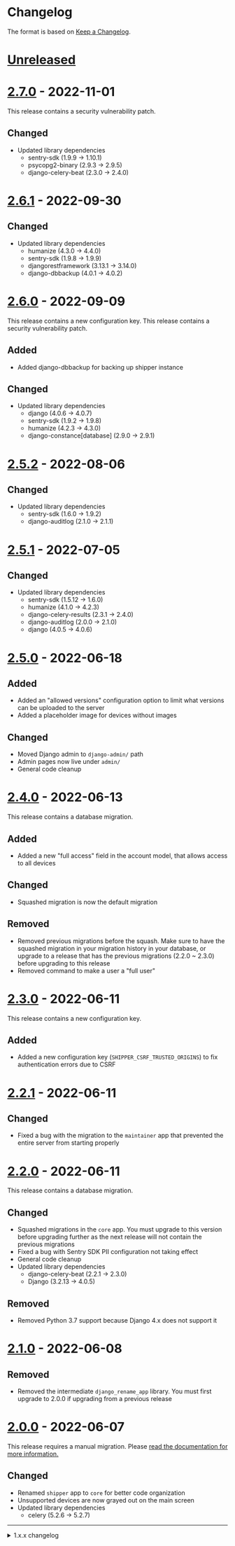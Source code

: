 # Changelog

The format is based on [Keep a Changelog][keep-a-changelog].

[keep-a-changelog]: https://keepachangelog.com/en/1.0.0/

# [Unreleased]


# [2.7.0] - 2022-11-01

This release contains a security vulnerability patch.

## Changed
- Updated library dependencies
  - sentry-sdk (1.9.9 -> 1.10.1)
  - psycopg2-binary (2.9.3 -> 2.9.5)
  - django-celery-beat (2.3.0 -> 2.4.0)


# [2.6.1] - 2022-09-30

## Changed
- Updated library dependencies
  - humanize (4.3.0 -> 4.4.0)
  - sentry-sdk (1.9.8 -> 1.9.9)
  - djangorestframework (3.13.1 -> 3.14.0)
  - django-dbbackup (4.0.1 -> 4.0.2)


# [2.6.0] - 2022-09-09

This release contains a new configuration key.
This release contains a security vulnerability patch.

## Added
- Added django-dbbackup for backing up shipper instance

## Changed
- Updated library dependencies
  - django (4.0.6 -> 4.0.7)
  - sentry-sdk (1.9.2 -> 1.9.8)
  - humanize (4.2.3 -> 4.3.0)
  - django-constance[database] (2.9.0 -> 2.9.1)


# [2.5.2] - 2022-08-06

## Changed
- Updated library dependencies
  - sentry-sdk (1.6.0 -> 1.9.2)
  - django-auditlog (2.1.0 -> 2.1.1)  


# [2.5.1] - 2022-07-05

## Changed
- Updated library dependencies
  - sentry-sdk (1.5.12 -> 1.6.0)
  - humanize (4.1.0 -> 4.2.3)
  - django-celery-results (2.3.1 -> 2.4.0)
  - django-auditlog (2.0.0 -> 2.1.0)
  - django (4.0.5 -> 4.0.6)
  

# [2.5.0] - 2022-06-18

## Added
- Added an "allowed versions" configuration option to limit what versions can be uploaded to the server
- Added a placeholder image for devices without images

## Changed
- Moved Django admin to `django-admin/` path
- Admin pages now live under `admin/`
- General code cleanup


# [2.4.0] - 2022-06-13

This release contains a database migration.

## Added
- Added a new "full access" field in the account model, that allows access to all devices

## Changed
- Squashed migration is now the default migration

## Removed
- Removed previous migrations before the squash. Make sure to have the squashed migration in your migration history in your database, or upgrade to a release that has the previous migrations (2.2.0 ~ 2.3.0) before upgrading to this release
- Removed command to make a user a "full user"


# [2.3.0] - 2022-06-11

This release contains a new configuration key.

## Added
- Added a new configuration key (`SHIPPER_CSRF_TRUSTED_ORIGINS`) to fix authentication errors due to CSRF
 

# [2.2.1] - 2022-06-11

## Changed
- Fixed a bug with the migration to the `maintainer` app that prevented the entire server from starting properly


# [2.2.0] - 2022-06-11

This release contains a database migration.

## Changed
- Squashed migrations in the `core` app. You must upgrade to this version before upgrading further as the next release will not contain the previous migrations
- Fixed a bug with Sentry SDK PII configuration not taking effect
- General code cleanup
- Updated library dependencies
  - django-celery-beat (2.2.1 -> 2.3.0)
  - Django (3.2.13 -> 4.0.5)

## Removed
- Removed Python 3.7 support because Django 4.x does not support it


# [2.1.0] - 2022-06-08

## Removed
- Removed the intermediate `django_rename_app` library. You must first upgrade to 2.0.0 if upgrading from a previous release


# [2.0.0] - 2022-06-07

This release requires a manual migration. Please [read the documentation for more information.](docs/sysadmin/Upgrading.md#-1163)

## Changed
- Renamed `shipper` app to `core` for better code organization
- Unsupported devices are now grayed out on the main screen
- Updated library dependencies
  - celery (5.2.6 -> 5.2.7)


[Unreleased]: https://github.com/shipperstack/shipper/compare/2.7.0...HEAD
[2.7.0]: https://github.com/shipperstack/shipper/compare/2.6.1...2.7.0
[2.6.1]: https://github.com/shipperstack/shipper/compare/2.6.0...2.6.1
[2.6.0]: https://github.com/shipperstack/shipper/compare/2.5.2...2.6.0
[2.5.2]: https://github.com/shipperstack/shipper/compare/2.5.1...2.5.2
[2.5.1]: https://github.com/shipperstack/shipper/compare/2.5.0...2.5.1
[2.5.0]: https://github.com/shipperstack/shipper/compare/2.4.0...2.5.0
[2.4.0]: https://github.com/shipperstack/shipper/compare/2.3.0...2.4.0
[2.3.0]: https://github.com/shipperstack/shipper/compare/2.2.1...2.3.0
[2.2.1]: https://github.com/shipperstack/shipper/compare/2.2.0...2.2.1
[2.2.0]: https://github.com/shipperstack/shipper/compare/2.1.0...2.2.0
[2.1.0]: https://github.com/shipperstack/shipper/compare/2.0.0...2.1.0
[2.0.0]: https://github.com/shipperstack/shipper/compare/1.16.3...2.0.0

---

<details>

<summary>1.x.x changelog</summary>


# [1.16.3] - 2022-05-22

## Changed
- Fixed a bug in the model returning an incorrect exception


# [1.16.2] - 2022-05-22

## Added
- shipper now has a proper FOSS license - GPLv3!

## Changed
- shipper does not send TimeLimitExceeded exceptions to Sentry anymore
- Fixed a bug with the API checking the list of available builds for a given variant
- Updated filename regex pattern defaults to support device codenames with numerical values and underscores
- Updated library dependencies
  - django-constance[database] (2.8.0 -> 2.9.0)
  - paramiko (2.10.4 -> 2.11.0)

## Removed
- Removed Docker-related files. Check them out [at the shipperstack/shipper-docker][shipper-docker-repo-url] repository
- Removed the documentation website. Documentation exists as Markdown files inside the `docs/` directory

[shipper-docker-repo-url]: https://github.com/shipperstack/shipper-docker/


# [1.16.1] - 2022-05-12

This release re-adds a configuration key.

## Changed
- Moved the `SHIPPER_UPLOAD_CHECKSUM` configuration key back to the static configuration file.
- Updated library dependencies
  - sentry-sdk (1.5.11 -> 1.5.12)


# [1.16.0] - 2022-05-11

This release contains a database migration.
This release migrates some configuration keys.

## Added
- Added new dynamic configuration option in the admin page, thanks to django-constance

## Changed
- Fixed "Statistics" model in admin page having an incorrect extra s postfix in the end
- Ignore ConnectionRefusedError in Celery workers from consideration for sending to Sentry
- (Finally) fixed CSS rule to properly wrap long checksum values on mobile (#82)
- Updated library dependencies
  - django-auditlog (1.0.0 -> 2.0.0)
- General code cleanup

## Removed
- Removed some configuration keys that have moved to the admin page


# [1.15.6] - 2022-05-04

This release contains a database migration.

## Changed
- Add unique constraint to codename field in Device. Before upgrading, make sure there are no duplicate codenames in the Device table (see "Upgrading" page on documentation for more information)
- Updated library dependencies
  - humanize (4.0.0 -> 4.1.0)
  - sentry-sdk (1.5.10 -> 1.5.11)


# [1.15.5] - 2022-05-01

## Changed
- Fixed a typo that broke querying builds from the database


# [1.15.4] - 2022-05-01

## Changed
- Fixed a bug that caused a 500 server error on the main page
- Fixed SFTP uploads uploading to the wrong directory


# [1.15.3] - 2022-05-01

## Changed
- Fixed styling bug on mobile where long checksum values would overflow the width of the screen (#82)
- Fixed non-hashed builds showing up in the API (#83)
- Fixed a bug with the mirroring task where a nonexistent MD5 checksum file would be considered for upload


# [1.15.2] - 2022-04-30

## Changed
- Fixed a bug with paramiko authentication preventing build mirroring


# [1.15.1] - 2022-04-30

This release contains an API change.

## Changed
- shipper now correctly generates MD5 values when scanning for builds that do not have checksums generated yet
- Fixed a bug with the LOS-style updater API looking for the nonexistent MD5 file
- General code cleanup


# [1.15.0] - 2022-04-30

This release contains a database migration.
This release contains a security vulnerability patch.
This release contains a new configuration key.

## Added
- Added a new configuration key to set checksum value expected by server

## Changed
- shipper now accepts different checksum types from shippy
- General code cleanup
- Updated library dependencies
  - Django (3.2.12 -> 3.2.13)
  - django-celery-results (2.3.0 -> 2.3.1)
  - paramiko (2.10.3 -> 2.10.4)

## Removed
- Removed MD5 checksum file field from Build object in database
- Removed dependency on pysftp as it is outdated and has an authentication problem. shipper now uses paramiko directly


# [1.14.3] - 2022-04-19

## Added
- Added new language switching option in navigation bar
- shipper now displays compatible shippy versions to clients

## Changed
- General code cleanup
- Updated library dependencies
    - sentry-sdk (1.5.6 -> 1.5.10)
    - django-celery-results (2.2.0 -> 2.3.0)
    - celery (5.2.3 -> 5.2.6)

## Removed
- RegexParseException has been removed in favor of UploadException


# [1.14.2] - 2022-02-27

This release contains a configuration key change.

## Added
- Added a statistics admin view to see all statistic entries

## Changed
- Fixed a bug that prevented uploads with shippy


# [1.14.1] - 2022-02-26

## Added
- Added a missing dependency in Docker that prevented translations from being compiled properly

## Changed
- Fixed a bug with the debug tag that was causing a 500 server error for all pages


# [1.14.0] - 2022-02-26

This release contains a database migration.
This release contains a security vulnerability patch.
This release contains a configuration key change.

## Added
- Added functionality to regex match the uploaded build artifact filename
- Added configuration keys for the regex match pattern
- Added localization mechanism for shipper
- Added API endpoint to fetch the regex match pattern
- Added cache mechanism configuration to reduce server load

## Changed
- Fixed upload API to delete chunked build if the device does not exist
- Changed statistics model to be more generic
- General code cleanup
- Updated library dependencies

## Removed
- Removed redundant configuration key (`SHIPPER_FILE_NAME_FORMAT_DELIMITER`)


# [1.13.6] - 2022-02-05

## Changed
- Fixed a bug with the build size display in the admin statistics page


# [1.13.5] - 2022-02-05

## Changed
- Fixed a 500 server error in the admin statistics page


# [1.13.4] - 2022-02-05

This release contains a database migration.

## Changed
- Fixed an incorrect database query searching for unmirrored builds preventing the mirroring of builds
- Fixed an incorrect database query searching for unmirrored builds preventing the manual mirroring of builds through admin commands
- shipper now updates the login timestamps on all authenticated API actions
- Fixed admin page to show all possible variants given by the configuration
- The `deinit_full_user` command now includes disabled devices for removal
- General code cleanup


# [1.13.3] - 2022-02-04

## Changed
- Fixed a bug with the build file handler preventing saving to the database and consequently all uploads


# [1.13.2] - 2022-02-02

This release contains a configuration key change.

## Changed
- Fixed an incorrect configuration option (`ADMINS`)


# [1.13.1] - 2022-02-02

This release contains a database migration.

## Changed
- The `target_versions` field in the MirrorServer model now allows for wildcards
- The `upload_backups` management command is now `mirror_builds`


# [1.13.0] - 2022-02-02

This release contains a database migration.
This release contains a new configuration key.

## Added
- Added configuration key for file name delimiter
- Added `build_date` field to Build model
- Added target versions field to MirrorServer model for targeting build versions during mirroring
- Added configuration key for admin emails

## Changed
- Updated `mirrored_on` description warning for the Build model
- Allow for uploads up to 5 GB
- Ignore SSH exceptions and authentication errors stemming from paramiko when reporting to Sentry
- General code cleanup
- Updated library dependencies


# [1.12.0] - 2022-01-28

This release contains a database migration.
This release contains a security vulnerability patch.

## Changed
- Fixed a bug with the database schema that prevented build uploads that exceeded the size of 2.1 GB
- Updated to Django 3.2.11 to fix a security vulnerability
- Updated library dependencies


# [1.11.2] - 2022-01-09

This release contains security vulnerability patches.

## Changed
- Updated to Django 3.2.10 to fix a security vulnerability
- Updated to Celery 5.2.3 to fix a security vulnerability
- Updated library dependencies


# [1.11.1] - 2021-10-06

## Changed
- Fixed a regression that caused disabled devices or devices with no builds to not show up under the maintainer dashboard


# [1.11.0] - 2021-10-06

This release contains a configuration key change.

## Changed
- The variant configuration key now includes user-friendly names for each variant
- Fixed theming on the build download page
- The "Back to main website" button no longer shows if the related configuration key is left out
- The maintainer page now uses standard checkbox inputs to toggle build enable status
- Fixed a regression introduced in 1.10.2 where the maintainer page would not show all builds
- General code cleanup


# [1.10.3] - 2021-10-06

## Changed
- Fixed API to get latest build by date instead of ID
- Changed date representation to ISO 8601 for easier reading
- Updated build download page template theming


# [1.10.2] - 2021-10-06

## Changed
- Fixed sorting methods to use build date instead of upload date
- Fixed typo in management command
- Fixed docker-compose file not using quotes
- General code cleanup
- Updated library dependencies


# [1.10.1] - 2021-10-05

## Changed
- Fixed a regression introduced in 1.10.0 that caused a 500 server error on the maintainer dashboard
- Redesigned the maintainer dashboard page to match the main downloads page


# [1.10.0] - 2021-10-05

This release contains a new configuration key.

## Added
- The variants can now be specified in the configuration

## Removed
- The option to upload via WebUI was removed completely


# [1.9.16] - 2021-10-05

## Changed
- The upload page logs unexpected errors to the console for easier debugging


# [1.9.15] - 2021-10-03

## Changed
- Rewrote download counter using vanilla JS
- Fixed a bug where the disable buttons on the build list would only work for the first build in the list
- The maintainer page now shows the correct HTTP error response
code of 403 instead of a generic 404 if the maintainer does not
have the necessary permissions to modify the given device
- Made the build upload page resilient against errors and disabled
inputs on upload start
- Changed dirty way of updating the page after the upload has
completed, which means navigation history is preserved and the
reloaded webpage keeps state
- General code cleanup

## Removed
- Removed JQuery dependency on downloads page


# [1.9.14] - 2021-10-02

## Changed
- Completely redesigned main downloads page
- Rewrote build upload page for maintainers to vanilla JS
- General code cleanup
- Updated library dependencies

## Removed
- Removed JQuery dependency on build upload page


# [1.9.13] - 2021-09-29

## Changed
- Fixed typo on one fo the templates
- Moved statistics calculation to a staff-only page instead of an internal command for easy access
- Updated library dependencies

## Removed
- Removed JQuery dependency on device management page


# [1.9.12] - 2021-09-21

## Changed
- Disallow sign-ups with the same email address


# [1.9.11] - 2021-09-08

## Changed
- The statistic in the admin panel now sorts by newer date in descending order, correctly
- Lowered transaction rate of Sentry to avoid hitting limits
- Updated library dependencies


# [1.9.10] - 2021-08-05

This release contains new configuration keys.

## Added
- New security settings keys

## Changed
- Fixed a bug with the downloads page where a device with no builds would show up with an empty row
- Static files are now included with shipper for faster loading times instead of being fetched from CDN
- Fixed a bug with uploading builds where the redirect after success would result in a broken page redner
- Updated library dependencies
- General code cleanup


# [1.9.9] - 2021-07-27

## Changed
- Fixed a 500 bug when fetching the latest build for a given device or variant, if the specified device didn't have any builds for the specified variant
- The downloads template now uses the proper link class for the donation alert
- Updated library dependencies


# [1.9.8] - 2021-07-22

## Added
- Added an optional configuration option to allow customization of the donation message shown at the head of the website
- Added API endpoints for general usage outside of shipper

## Changed
- General code cleanup


# [1.9.7] - 2021-07-22

## Changed
- Fixed a critical bug that would cause a 500 server error on the main page of the website
- Fixed a database access bug with the download count increment code
- Fixed a bug in the auto-retry statement of Celery


# [1.9.6] - 2021-07-22

## Added
- Added more build information on the download page

## Changed
- Download latest build buttons are now "dimmed" instead of being in a "hidden" state
- Fixed a bug where download icons would not appear on mirror server entries
- Massive code cleanup!


# [1.9.5] - 2021-07-22

Re-release of 1.9.4


# [1.9.4] - 2021-07-22

Re-release of 1.9.3


# [1.9.3] - 2021-07-21

Re-release of 1.9.2


# [1.9.2] - 2021-07-21

## Added
- Added new Font Awesome icons for the download page

## Changed
- Fixed incorrect "full name" column in admin panel of accounts
- Fixed an exception that could occur when incrementing download statistic counts
- Changed time limit for all Celery tasks to 10 minutes (previously 1 hour) to reduce server load
- shipper now automatically retries the mirror backup task if it times out, using staggering with exponential backoff and after at least 1 hour since the last attempt to account for any potential mirror server problems
- Fixed a possible race condition while updating the SHA256 hash of a build
- Fixed spacing for the download buttons on the main page
- General code cleanup

## Removed
- Removed a useless title attribute on the download page


# [1.9.1] - 2021-07-14

This release contains new configuration keys.

## Added
- Added new password reset via email feature

## Changed
- Changes to the user model is now recorded on the audit log


# [1.9.0] - 2021-07-13

This release requires an in-between update to 1.8.3 if upgrading from 1.8.2 or below.

## Changed
- shipper finally uses a custom user model


# [1.8.3] - 2021-07-13

This release is an in-between release for users running 1.8.2 or below.


# [1.8.2] - 2021-07-11

This release contains an API change.

## Changed
- Fixed a bug where the download count for the past 24 hours API endpoint woudl use the incorrect time range
- Fixed a race condition when incrementing the download counters
- Fixed an incorrect request type being used (shippy 1.5.1 or above is required to interface with this release)
- Fixed a server error bug that would manifest from operating on a field too early, if the field was blank in the request
- Lots of code cleanup and optimizations

## Removed
- Removed the v2 all builds API endpoint due to lack of use
- Removed the v2 updater device API endpoint as it was not being used


# [1.8.1] - 2021-07-10

This release contains an API change.

## Added
- Added download count API endpoints to query download counts for the last 24 hours, last 7 days, and last 31 days

## Changed
- Fixed a display bug in the admin panel where "Statisticss" had an additional 's'
- Disabled web-based view for DRF (Django REST Framework). Responses should now show as plain JSON instead of a web page, and POSTing directly from the browser has now been disabled
- The updater API now uses DRF instead of Django to return responses, for both v1 and v2 endpoints
- The updater API now returns a 400 if the supplied variant name is invalid
- The updater API now returns a more descriptive 404 message
- Reduced throttling rates for anonymous users
- Fixed a bug with nginx passing the incorrect HOST header to shipper
- Fixed a bug with Django generating the redirect URL for the API
- General code cleanup


# [1.8.0] - 2021-07-10

This release contains a database migration.
This release contains an API change.

## Added
- A database model to track daily downloads has been added

## Changed
- The admin page for builds nwo shows the download count as a column
- All API endpoints have been moved to the "API" app and refactored (requires shippy 1.5.0 and above to interface with this release)
- General code cleanup
- Updated library dependencies


# [1.7.4] - 2021-07-04

## Changed
- Fixed a bug with the audit log filling up with download counter changes


# [1.7.3] - 2021-07-04

This release contains a database migration.

## Added
- Added a new alert banner for users if debug mode is enabled to make sure users do not accidentally use testing environments
- Added download counter to build model
- Added an API endpoint to increase the download counter

## Changed
- Fixed a counting bug with statistics calculation for administrators
- The API throttling rates have been adjusted to reduce server load
- General code cleanup


# [1.7.2] - 2021-07-03

This release contains security vulnerability patches.

## Added
- Added an "audit log" to log changes across all models

## Changed
- Updated Django to 3.2.5 to patch security vulnerabilities
- Updated library dependencies


# [1.7.1] - 2021-07-01

## Added
- Added management command to de-initialize a "full" user account
- Added enabled field as a column and filter option in the admin panel for build objects

## Changed
- Fixed a bug with setting the enabled field of builds to true for new uploads


# [1.7.0] - 2021-06-29

This release contains a database migration.

## Added
- Added a command to initialize a "full" user - i.e. user with access to all devices. This is useful if you want to create a build bot user that can upload to all devices. Note that this user **must** already exist within the system!
- Build objects can now be "enabled" and "disabled." When build objects are disabled, they are hidden from users and the API endpoints
- Added a maintainer endpoint to enable/disable builds on upload

## Changed
- shipper now signs out the user if the password has been changed
- Updated token invalidation message on the password change screen
- The admin panel now allows filtering of devices by status
- The admin panel now allows filtering of mirror servers by enabled/downloadable status
- The build ID is now exposed to maintainers on a successful upload
- Updated library dependencies

## Removed
- Removed the redirect to dashboard button on the sign-up screen


# [1.6.16] - 2021-06-18

## Added
- Added an endpoint for shippy to check token validity

## Changed
- shipper now invalidates the authentication token if the password has been changed
- Fixed a bug where the admin password change template would get overridden with the custom password change template


# [1.6.15] - 2021-06-18

This release contains an API change.

## Changed
- Fixed a bug with the codename detection where invalid file names could result in an invalid codename being detected
- The internal statistics command now shows more information to the administrator
- Fixed a bug with the template order being processed incorrectly
- The navbar in the maintainer section has been cleaned up
- Many miscellaneous improvements and fixes
- General code cleanup

## Removed
- The `hasBuilds` field has been removed from the v2 all builds API endpoint since it is redundant (only devices with builds are shown in the endpoint
- The shippy notice in the upload menu has been removed, since we're planning to add chunked upload support to the webUI


# [1.6.14] - 2021-06-06

This release contains an API change.

## Changed
- Miscellaneous code cleanup

## Removed
- Some of the unused fields in the v2 all builds API endpoint have been removed


# [1.6.13] - 2021-06-05

This release contains an API change.

## Added
- shipper now has a download favicon

## Changed
- The v2 API for all builds and devices has been expanded in preparation for interfacing with other services and websites
- A bug with the template system has been fixed, and the CSS stylesheet should now function correctly
- Fixed a visual bug on the upload screen: the loading symbol should now display properly for both users with and without screen readers
- Fixed a bug with the API displaying the incorrect connectiono secure schema

## Removed
- The direct upload option through the API has been removed. Old shippy versions that use the direct connection method to upload will no longer function with this release


# [1.6.12] - 2021-05-31

## Changed
- shipper now has a priority field for mirro servers so you can set the priority of the server in the list of mirrors. This field affects the ordering when showing the list of mirrors to the user
- shipper now warns maintaienrs if their account does not have any devices assigned yet
- Fixed a bug with the uploads page not working


# [1.6.11] - 2021-05-26

## Added
- A new all builds APi endpoint has been added

## Changed
- The admin page for MirrorServer now shows more information in the columns and sorts by default
- The main download page no longer puts buttons on separate lines


# [1.6.10] - 2021-05-26

This release contains an API change.

## Changed
- The backup command now queues backups instead of executing them simultaneously
- shipper now displays a mirror page should mirrors exist
- API code has been cleaned

## Removed
- Removed internal API


# [1.6.9] - 2021-05-26

## Added
- Added new management command to get the statistics of shipper (`calculate_statistics`)
- Added new mirror server table

## Changed
- shipper now sorts users by active status first
- Fixed incorrect verbose names for models
- shipper now prints uplaod progress while mirroring a build to a mirror server


# [1.6.8] - 2021-05-25

## Changed
- Fixed a race condition when processing an uploaded build


# [1.6.7] - 2021-05-24

## Changed
- The admin panel shows pretty boolean icons for the "processed" column
- Fixed SHA256 field emptiness detection


# [1.6.6] - 2021-05-24

## Added
- Added locks to prevent multiple backup tasks with the same file from running concurrently
- Added a task to periodically finalize incomplete builds

## Changed
- Correctly display a 401 error instead of a 404 error
- Show column in build admin for "processed" builds


# [1.6.5] - 2021-05-24

## Added
- Added command to finalize incomplete builds
- Added Flower for monitoring tasks

## Changed
- shipper tries to prevent tasks from duplicating the workload


# [1.6.4] - 2021-05-24

## Changed
- The `docker-compose` script now uses the version defined in the environment variable `VERSION_TAG`
- Fixed a bug with the build count


# [1.6.3] - 2021-05-24

This release contains a database migration.
This release contains configuration key changes.

## Added
- Added a docker-compose configuration file for developers
- Added Makefile for developers (used for command alias)
- shipper now supports backing up builds to SourceForge in case the downloads server unexpectedly dies.
- Added library dependencies for shipper (Celery and RabbitMQ)

## Changed
- All shipper configuration variables now start with `SHIPPER_`
- Changed base image (Ubuntu 20.04)
- Docker now copies less files into the image, saving space
- The admin panel now shows the backed up field as a column
- The admin panel now sorts users by last login time
- Sign-ups for new users now require an email address
- SHA256 generation now happens in the background, improving the upload experience


# [1.6.2] - 2021-05-19

## Changed
- Fixed a server error when retrieving an invalid device


# [1.6.1] - 2021-05-19

## Changed
- Devices are now sorted on the main page
- Devices are now sorted on the maintainer page
- Upgraded entire site to Bootstrap v5
- Code cleanup and refactoring


# [1.6.0] - 2021-05-19

This release contains API changes.

## Added
- Added a mini-guide on how to get started with shippy
- Added chunked uploads

## Changed
- shipper now reports the server version in the maintainer API
- Changed maintainer API schema. Old versions of shippy are now incompatible with shipper (and vice versa)
- Changed version information display for normal users
- Changed build name display for normal users
- Fixed styling issue on device page
- Lots and lots of code cleanup and general fix-ups

## Removed
- Removed useless build detail page
- Removed useless notice from password change screen


# [1.5.3] - 2021-05-17

## Changed
- shipper now warns users if the device is not maintained
- shipper now supports showing an alert to ask users for donations. If you want to turn this off, set the `DOWNLOADS_PAGE_DONATION_URL` variable to a single `#`, or omit the variable entirely

## Removed
- Removed some unused fields from the database


# [1.5.2] - 2021-05-17

## Changed
- shipper now shows the creation date column for builds.
- Fixed a bug with creation date ordering
- Users can now download from shipper by going to the relevant device codename page


# [1.5.1] - 2021-04-30

## Changed
- shipper now displays more information about builds


# [1.5.0] - 2021-04-30

This release contains a database migration.

## Changed
- shipper now supports two more variants: FOSS and GoApps


# [1.4.4] - 2021-04-30

## Changed
- shipper now displays the correct download URl to API clients


# [1.4.3] - 2021-04-29

## Changed
- Fixed a small bug with incomplete uploads


# [1.4.2] - 2021-04-28

## Changed
- The API has been fixed to properly throw a 404 if no builds exist for a given variant


# [1.4.1] - 2021-04-28

This release contains a database migration.

## Added
- A new API has been added for LOS-style updater apps. It's not 100% up-to-spec but should require minimal tweaks on the app-side

## Changed
- With the upgrade to Django 3.2, the default ID setting has been changed
- General code cleanup


# [1.4.0] - 2021-04-27

This release contains a security vulnerability patch.

## Changed
- Fixed security vulnerability regarding exceptions
- An incorrect import statement was fixed in the API portion of shipper


# [1.3.1] - 2021-04-27

## Changed
- shipper will strictly enforce the build type and reject any unofficial builds
- Fixed server-side error in API by adding a missing check for the GApps variant
- The upload timeout has been increased to 6 minutes in order to prevent failed uploads


# [1.3.0] - 2021-04-01

## Changed
- Disabled an error metric that has nothing to do with shipper


# [1.2.5] - 2021-02-21

## Changed
- Sentry now reports the version of shipper
- Gunicorn now reports Django errors
- General code cleanup


# [1.2.4] - 2021-02-16

This release contains a configuration key change.

## Changed
- Unified production and development Dockerfiles and configurations. This requires a file name edit - please refer to the wiki for more information
- nginx is now directly downloaded and used without building.
- shipper is now built on Docker Hub and pulled on deployment

## Removed
- shippy is no longer included with the main repository


# [1.2.3] - 2021-02-15

## Changed
- Fixed a UI bug shown to clients


# [1.2.2] - 2021-02-15

## Changed
- shipper finally shows you the upload progress


# [1.2.1] - 2021-02-15

## Added
- Added devcie historical builds page

## Changed
- Fixed nginx configuration to allow large files
- General code cleanup


# [1.2.0] - 2021-02-14

## Added
- Created an internal API for directly manipulating devices/user objects
- Added throttling to the REST API
- Added proper column view to the user admin page

## Changed
- Fixed a bug where the `DEBUG` flag would not register
- Corrected the static file directory configuration
- Fixed a database flushing bug in the development environment
- shipper now shows you its own version at the footer of the maintainer page


# [1.1.0] - 2020-11-21

## Added
- New v2 updater API

## Changed
- Now ships on Docker, with nginx, gunicorn, and Postgres!
- Now supports local storage of files!


# [1.0.0] - 2020-10-26

Initial release


[1.16.3]: https://github.com/shipperstack/shipper/compare/1.16.2...1.16.3
[1.16.2]: https://github.com/shipperstack/shipper/compare/1.16.1...1.16.2
[1.16.1]: https://github.com/shipperstack/shipper/compare/1.16.0...1.16.1
[1.16.0]: https://github.com/shipperstack/shipper/compare/1.15.6...1.16.0
[1.15.6]: https://github.com/shipperstack/shipper/compare/1.15.5...1.15.6
[1.15.5]: https://github.com/shipperstack/shipper/compare/1.15.4...1.15.5
[1.15.4]: https://github.com/shipperstack/shipper/compare/1.15.3...1.15.4
[1.15.3]: https://github.com/shipperstack/shipper/compare/1.15.2...1.15.3
[1.15.2]: https://github.com/shipperstack/shipper/compare/1.15.1...1.15.2
[1.15.1]: https://github.com/shipperstack/shipper/compare/1.15.0...1.15.1
[1.15.0]: https://github.com/shipperstack/shipper/compare/1.14.3...1.15.0
[1.14.3]: https://github.com/shipperstack/shipper/compare/1.14.2...1.14.3
[1.14.2]: https://github.com/shipperstack/shipper/compare/1.14.1...1.14.2
[1.14.1]: https://github.com/shipperstack/shipper/compare/1.14.0...1.14.1
[1.14.0]: https://github.com/shipperstack/shipper/compare/1.13.6...1.14.0
[1.13.6]: https://github.com/shipperstack/shipper/compare/1.13.5...1.13.6
[1.13.5]: https://github.com/shipperstack/shipper/compare/1.13.4...1.13.5
[1.13.4]: https://github.com/shipperstack/shipper/compare/1.13.3...1.13.4
[1.13.3]: https://github.com/shipperstack/shipper/compare/1.13.2...1.13.3
[1.13.2]: https://github.com/shipperstack/shipper/compare/1.13.1...1.13.2
[1.13.1]: https://github.com/shipperstack/shipper/compare/1.13.0...1.13.1
[1.13.0]: https://github.com/shipperstack/shipper/compare/1.12.0...1.13.0
[1.12.0]: https://github.com/shipperstack/shipper/compare/1.11.2...1.12.0
[1.11.2]: https://github.com/shipperstack/shipper/compare/1.11.1...1.11.2
[1.11.1]: https://github.com/shipperstack/shipper/compare/1.11.0...1.11.1
[1.11.0]: https://github.com/shipperstack/shipper/compare/1.10.3...1.11.0
[1.10.3]: https://github.com/shipperstack/shipper/compare/1.10.2...1.10.3
[1.10.2]: https://github.com/shipperstack/shipper/compare/1.10.1...1.10.2
[1.10.1]: https://github.com/shipperstack/shipper/compare/1.10.0...1.10.1
[1.10.0]: https://github.com/shipperstack/shipper/compare/1.9.16...1.10.0
[1.9.16]: https://github.com/shipperstack/shipper/compare/1.9.15...1.9.16
[1.9.15]: https://github.com/shipperstack/shipper/compare/1.9.14...1.9.15
[1.9.14]: https://github.com/shipperstack/shipper/compare/1.9.13...1.9.14
[1.9.13]: https://github.com/shipperstack/shipper/compare/1.9.12...1.9.13
[1.9.12]: https://github.com/shipperstack/shipper/compare/1.9.11...1.9.12
[1.9.11]: https://github.com/shipperstack/shipper/compare/1.9.10...1.9.11
[1.9.10]: https://github.com/shipperstack/shipper/compare/1.9.9...1.9.10
[1.9.9]: https://github.com/shipperstack/shipper/compare/1.9.8...1.9.9
[1.9.8]: https://github.com/shipperstack/shipper/compare/1.9.7...1.9.8
[1.9.7]: https://github.com/shipperstack/shipper/compare/1.9.6...1.9.7
[1.9.6]: https://github.com/shipperstack/shipper/compare/1.9.5...1.9.6
[1.9.5]: https://github.com/shipperstack/shipper/compare/1.9.4...1.9.5
[1.9.4]: https://github.com/shipperstack/shipper/compare/1.9.3...1.9.4
[1.9.3]: https://github.com/shipperstack/shipper/compare/1.9.2...1.9.3
[1.9.2]: https://github.com/shipperstack/shipper/compare/1.9.1...1.9.2
[1.9.1]: https://github.com/shipperstack/shipper/compare/1.9.0...1.9.1
[1.9.0]: https://github.com/shipperstack/shipper/compare/1.8.3...1.9.0
[1.8.3]: https://github.com/shipperstack/shipper/compare/1.8.2...1.8.3
[1.8.2]: https://github.com/shipperstack/shipper/compare/1.8.1...1.8.2
[1.8.1]: https://github.com/shipperstack/shipper/compare/1.8.0...1.8.1
[1.8.0]: https://github.com/shipperstack/shipper/compare/1.7.4...1.8.0
[1.7.4]: https://github.com/shipperstack/shipper/compare/1.7.3...1.7.4
[1.7.3]: https://github.com/shipperstack/shipper/compare/1.7.2...1.7.3
[1.7.2]: https://github.com/shipperstack/shipper/compare/1.7.1...1.7.2
[1.7.1]: https://github.com/shipperstack/shipper/compare/1.7.0...1.7.1
[1.7.0]: https://github.com/shipperstack/shipper/compare/1.6.16...1.7.0
[1.6.16]: https://github.com/shipperstack/shipper/compare/1.6.15...1.6.16
[1.6.15]: https://github.com/shipperstack/shipper/compare/1.6.14...1.6.15
[1.6.14]: https://github.com/shipperstack/shipper/compare/1.6.13...1.6.14
[1.6.13]: https://github.com/shipperstack/shipper/compare/1.6.12...1.6.13
[1.6.12]: https://github.com/shipperstack/shipper/compare/1.6.11...1.6.12
[1.6.11]: https://github.com/shipperstack/shipper/compare/1.6.10...1.6.11
[1.6.10]: https://github.com/shipperstack/shipper/compare/1.6.9...1.6.10
[1.6.9]: https://github.com/shipperstack/shipper/compare/1.6.8...1.6.9
[1.6.8]: https://github.com/shipperstack/shipper/compare/1.6.7...1.6.8
[1.6.7]: https://github.com/shipperstack/shipper/compare/1.6.6...1.6.7
[1.6.6]: https://github.com/shipperstack/shipper/compare/1.6.5...1.6.6
[1.6.5]: https://github.com/shipperstack/shipper/compare/1.6.4...1.6.5
[1.6.4]: https://github.com/shipperstack/shipper/compare/1.6.3...1.6.4
[1.6.3]: https://github.com/shipperstack/shipper/compare/1.6.2...1.6.3
[1.6.2]: https://github.com/shipperstack/shipper/compare/1.6.1...1.6.2
[1.6.1]: https://github.com/shipperstack/shipper/compare/1.6.0...1.6.1
[1.6.0]: https://github.com/shipperstack/shipper/compare/1.5.3...1.6.0
[1.5.3]: https://github.com/shipperstack/shipper/compare/1.5.2...1.5.3
[1.5.2]: https://github.com/shipperstack/shipper/compare/1.5.1...1.5.2
[1.5.1]: https://github.com/shipperstack/shipper/compare/1.5.0...1.5.1
[1.5.0]: https://github.com/shipperstack/shipper/compare/1.4.4...1.5.0
[1.4.4]: https://github.com/shipperstack/shipper/compare/1.4.3...1.4.4
[1.4.3]: https://github.com/shipperstack/shipper/compare/1.4.2...1.4.3
[1.4.2]: https://github.com/shipperstack/shipper/compare/1.4.1...1.4.2
[1.4.1]: https://github.com/shipperstack/shipper/compare/1.4.0...1.4.1
[1.4.0]: https://github.com/shipperstack/shipper/compare/1.3.1...1.4.0
[1.3.1]: https://github.com/shipperstack/shipper/compare/1.3.0...1.3.1
[1.3.0]: https://github.com/shipperstack/shipper/compare/1.2.5...1.3.0
[1.2.5]: https://github.com/shipperstack/shipper/compare/1.2.4...1.2.5
[1.2.4]: https://github.com/shipperstack/shipper/compare/1.2.3...1.2.4
[1.2.3]: https://github.com/shipperstack/shipper/compare/1.2.2...1.2.3
[1.2.2]: https://github.com/shipperstack/shipper/compare/1.2.1...1.2.2
[1.2.1]: https://github.com/shipperstack/shipper/compare/1.2.0...1.2.1
[1.2.0]: https://github.com/shipperstack/shipper/compare/1.1.0...1.2.0
[1.1.0]: https://github.com/shipperstack/shipper/compare/1.0.0...1.1.0
[1.0.0]: https://github.com/shipperstack/shipper/compare/85a2753f7f234052b8bdf28e0dae98e5042fb99d...1.0.0

</details>
